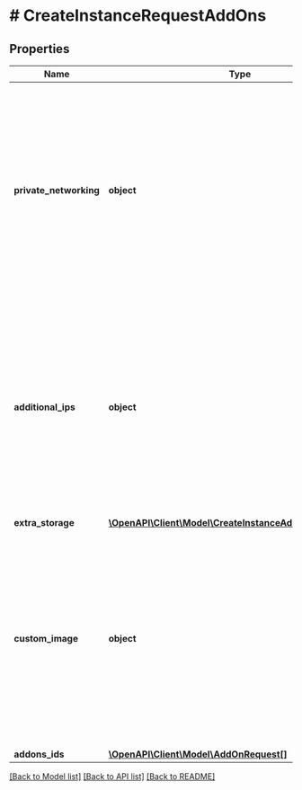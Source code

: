 # # CreateInstanceRequestAddOns

## Properties

Name | Type | Description | Notes
------------ | ------------- | ------------- | -------------
**private_networking** | **object** | Set this attribute if you want to upgrade your instance with the Private Networking addon.   Please provide an empty object for the time being as value. There will be more configuration possible   in the future. | [optional]
**additional_ips** | **object** | Set this attribute if you want to upgrade your instance with the Additional IPs addon. Please provide an empty object for the time being as value. There will be more configuration possible in the future. | [optional]
**extra_storage** | [**\OpenAPI\Client\Model\CreateInstanceAddonsExtraStorage**](CreateInstanceAddonsExtraStorage.md) |  | [optional]
**custom_image** | **object** | Set this attribute if you want to upgrade your instance with the Custom Images addon.   Please provide an empty object for the time being as value. There will be more configuration possible   in the future. | [optional]
**addons_ids** | [**\OpenAPI\Client\Model\AddOnRequest[]**](AddOnRequest.md) |  | [optional]

[[Back to Model list]](../../README.md#models) [[Back to API list]](../../README.md#endpoints) [[Back to README]](../../README.md)
